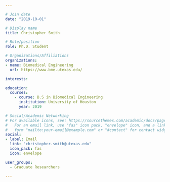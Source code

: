 ```yaml
---

# Join date
date: "2019-10-01"

# Display name
title: Christopher Smith

# Role/position
role: Ph.D. Student

# Organizations/Affiliations
organizations:
- name: Biomedical Engineering
  url: https://www.bme.utexas.edu/

interests:

education:
  courses:
    - course: B.S in Biomedical Engineering
      institution: University of Houston
      year: 2019

# Social/Academic Networking
# For available icons, see: https://sourcethemes.com/academic/docs/page-builder/#icons
#   For an email link, use "fas" icon pack, "envelope" icon, and a link in the
#   form "mailto:your-email@example.com" or "#contact" for contact widget.
social:
- label: Email
  link: "christopher.smith@utexas.edu"
  icon_pack: fas
  icon: envelope

user_groups:
  - Graduate Researchers

---
```

